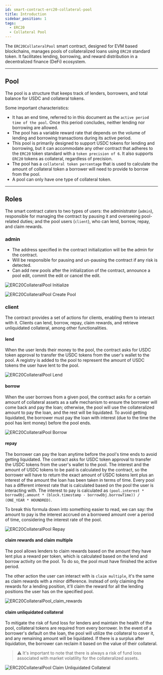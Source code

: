 ```yaml
---
id: smart-contract-erc20-collateral-pool
title: Introduction
sidebar_position: 1
tags:
  - ERC20
  - Collateral Pool
---
```


The `ERC20CollateralPool` smart contract, designed for EVM based blockchains, manages pools of collateralized loans using `ERC20` standard token. It facilitates lending, borrowing, and reward distribution in a decentralized finance (DeFi) ecosystem.

---

## Pool

The pool is a structure that keeps track of lenders, borrowers, and total balance for USDC and collateral tokens.

Some important characteristics:

- It has an end time, referred to in this document as the `active period time of the pool`. Once this period concludes, neither lending nor borrowing are allowed.
- The pool has a variable reward rate that depends on the volume of lending and borrowing transactions during its active period.
- This pool is primarily designed to support USDC tokens for lending and borrowing, but it can accommodate any other contract that adheres to the `ERC20` token standard with a `token precision of 6`. It also supports `ERC20` tokens as collateral, regardless of precision.
- The pool has a `collateral token percentage` that is used to calculate the amount of collateral token a borrower will need to provide to borrow from the pool.
- A pool can only have one type of collateral token.

---

## Roles

The smart contract caters to two types of users: the administrator (`admin`), responsible for managing the contract by pausing it and overseeing pool-related duties; and the pool users (`client`), who can lend, borrow, repay, and claim rewards.

### admin

- The address specified in the contract initialization will be the admin for the contract.
- Will be responsible for pausing and un-pausing the contract if any risk is detected.
- Can add new pools after the initialization of the contract, announce a pool edit, commit the edit or cancel the edit.

![ERC20CollateralPool Initialize](/img/flowchart/ERC20CollateralPool_initialize.png)

![ERC20CollateralPool Create Pool](/img/flowchart/ERC20CollateralPool_createnewpool.png)

### client

The contract provides a set of actions for clients, enabling them to interact with it. Clients can lend, borrow, repay, claim rewards, and retrieve unliquidated collateral, among other functionalities.

#### lend

When the user lends their money to the pool, the contract asks for USDC token approval to transfer the USDC tokens from the user's wallet to the pool. A registry is added to the pool to represent the amount of USDC tokens the user have lent to the pool.

![ERC20CollateralPool Lend](/img/flowchart/ERC20CollateralPool_lend.png)

#### borrow

When the user borrows from a given pool, the contract asks for a certain amount of collateral assets as a safe mechanism to ensure the borrower will come back and pay the loan; otherwise, the pool will use the collateralized amount to pay the loan, and the rest will be liquidated. To avoid getting liquidated, the borrower must pay the loan with interest (due to the time the pool has lent money) before the pool ends.

![ERC20CollateralPool Borrow](/img/flowchart/ERC20CollateralPool_borrow.png)

#### repay

The borrower can pay the loan anytime before the pool's time ends to avoid getting liquidated. The contract asks for USDC token approval to transfer the USDC tokens from the user's wallet to the pool. The interest and the amount of USDC tokens to be paid is calculated by the contract, so the borrower will have to return the exact amount of USDC tokens lent plus an interest of the amount the loan has been taken in terms of time. Every pool has a different interest rate that is calculated based on the pool the user is interacting with. The interest to pay is calculated as `(pool.interest * borrowObj.amount * (block.timestamp - borrowObj.borrowTime)) / (ONE_YEAR * HOUNDRED)`.

To break this formula down into something easier to read, we can say: the amount to pay is the interest accrued on a borrowed amount over a period of time, considering the interest rate of the pool.

![ERC20CollateralPool Repay](/img/flowchart/ERC20CollateralPool_repay.png)

#### claim rewards and claim multiple

The pool allows lenders to claim rewards based on the amount they have lent plus a reward per token, which is calculated based on the lend and borrow activity on the pool. To do so, the pool must have finished the active period.

The other action the user can interact with is `claim multiple`, it's the same as claim rewards with a minor difference. Instead of only claiming the rewards for a lending position, it'll claim the reward for all the lending positions the user has on the specified pool.

![ERC20CollateralPool_claim_rewards](/img/flowchart/ERC20CollateralPool_claim_rewards.png)

#### claim unliquidated collateral

To mitigate the risk of fund loss for lenders and maintain the health of the pool, collateral tokens are required from every borrower. In the event of a borrower's default on the loan, the pool will utilize the collateral to cover it, and any remaining amount will be liquidated. If there is a surplus after liquidation, the borrower can reclaim it based on the value of their collateral.

> ⚠️ It's important to note that there is always a risk of fund loss associated with market volatility for the collateralized assets.

![ERC20CollateralPool Claim Unliquidated Collateral](/img/flowchart/ERC20CollateralPool_claimunliquidatedcollateral.png)
